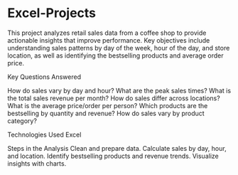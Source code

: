 # Excel-Projects

This project analyzes retail sales data from a coffee shop to provide actionable insights that improve performance. Key objectives include understanding sales patterns by day of the week, hour of the day, and store location, as well as identifying the bestselling products and average order price.

Key Questions Answered

How do sales vary by day and hour?
What are the peak sales times?
What is the total sales revenue per month?
How do sales differ across locations?
What is the average price/order per person?
Which products are the bestselling by quantity and revenue?
How do sales vary by product category?

Technologies Used
Excel

Steps in the Analysis
Clean and prepare data.
Calculate sales by day, hour, and location.
Identify bestselling products and revenue trends.
Visualize insights with charts.


